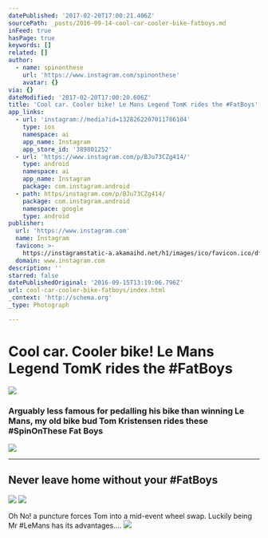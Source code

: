 ```yaml
---
datePublished: '2017-02-20T17:00:21.406Z'
sourcePath: _posts/2016-09-14-cool-car-cooler-bike-fatboys.md
inFeed: true
hasPage: true
keywords: []
related: []
author:
  - name: spinonthese
    url: 'https://www.instagram.com/spinonthese'
    avatar: {}
via: {}
dateModified: '2017-02-20T17:00:20.606Z'
title: 'Cool car. Cooler bike! Le Mans Legend TomK rides the #FatBoys'
app_links:
  - url: 'instagram://media?id=1328262207011786104'
    type: ios
    namespace: ai
    app_name: Instagram
    app_store_id: '389801252'
  - url: 'https://www.instagram.com/p/BJu73CZg414/'
    type: android
    namespace: ai
    app_name: Instagram
    package: com.instagram.android
  - path: https/instagram.com/p/BJu73CZg414/
    package: com.instagram.android
    namespace: google
    type: android
publisher:
  url: 'https://www.instagram.com'
  name: Instagram
  favicon: >-
    https://instagramstatic-a.akamaihd.net/h1/images/ico/favicon.ico/dfa85bb1fd63.ico
  domain: www.instagram.com
description: ''
starred: false
datePublishedOriginal: '2016-09-15T13:19:06.796Z'
url: cool-car-cooler-bike-fatboys/index.html
_context: 'http://schema.org'
_type: Photograph

---
```

# Cool car. Cooler bike! Le Mans Legend TomK rides the \#FatBoys
![](https://s3-us-west-2.amazonaws.com/the-grid-img/p/bd470c09d94f9e4bb8e2cf37aeb60c25c7924704.jpg)

### Arguably less famous for pedalling his bike than winning Le Mans, my old bike bud Tom Kristensen rides these \#SpinOnThese Fat Boys
![](https://the-grid-user-content.s3-us-west-2.amazonaws.com/8e97bc2f-7ba1-4d1c-9033-baab57a18259.jpg)

---

## Never leave home without your \#FatBoys
![](https://the-grid-user-content.s3-us-west-2.amazonaws.com/5426bd74-e66c-4139-97bc-16dfc3cd1434.jpg)
![](https://the-grid-user-content.s3-us-west-2.amazonaws.com/15379e61-10c1-4cf8-92f3-b9cd446a210e.jpg)

Oh No! a puncture forces Tom into a mid-event wheel swap. Luckily being Mr \#LeMans has its advantages....
![](https://the-grid-user-content.s3-us-west-2.amazonaws.com/b397eae0-5c20-4085-af41-75e46b119011.jpg)